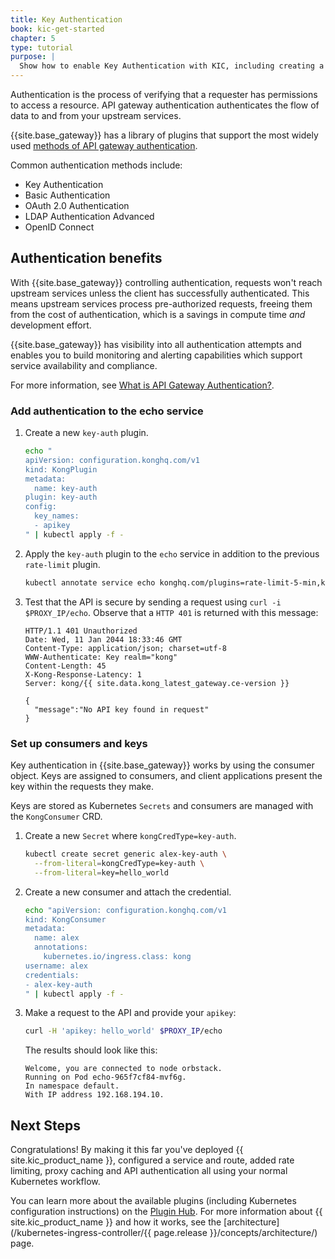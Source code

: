 ```yaml
---
title: Key Authentication
book: kic-get-started
chapter: 5
type: tutorial
purpose: |
  Show how to enable Key Authentication with KIC, including creating a consumer and a credential
---
```



Authentication is the process of verifying that a requester has permissions to access a resource. 
API gateway authentication authenticates the flow of data to and from your upstream services. 

{{site.base_gateway}} has a library of plugins that support 
the most widely used [methods of API gateway authentication](/hub/#authentication). 

Common authentication methods include:
* Key Authentication
* Basic Authentication
* OAuth 2.0 Authentication
* LDAP Authentication Advanced
* OpenID Connect

## Authentication benefits

With {{site.base_gateway}} controlling authentication, requests won't reach upstream services unless the client has successfully
authenticated. This means upstream services process pre-authorized requests, freeing them from the 
cost of authentication, which is a savings in compute time *and* development effort.

{{site.base_gateway}} has visibility into all authentication attempts and enables you to build 
monitoring and alerting capabilities which support service availability and compliance. 

For more information, see [What is API Gateway Authentication?](https://konghq.com/learning-center/api-gateway/api-gateway-authentication).

### Add authentication to the echo service

1. Create a new `key-auth` plugin.

    ```bash
    echo "
    apiVersion: configuration.konghq.com/v1
    kind: KongPlugin
    metadata:
      name: key-auth
    plugin: key-auth
    config:
      key_names:
      - apikey
    " | kubectl apply -f -
    ```

1. Apply the `key-auth` plugin to the `echo` service in addition to the previous `rate-limit` plugin.

    ```bash
    kubectl annotate service echo konghq.com/plugins=rate-limit-5-min,key-auth --overwrite
    ```

1. Test that the API is secure by sending a request using `curl -i $PROXY_IP/echo`. Observe that a `HTTP 401` is returned with this message:

    ```text
    HTTP/1.1 401 Unauthorized
    Date: Wed, 11 Jan 2044 18:33:46 GMT
    Content-Type: application/json; charset=utf-8
    WWW-Authenticate: Key realm="kong"
    Content-Length: 45
    X-Kong-Response-Latency: 1
    Server: kong/{{ site.data.kong_latest_gateway.ce-version }}

    {
      "message":"No API key found in request"
    }
    ```

### Set up consumers and keys 

Key authentication in {{site.base_gateway}} works by using the consumer object. Keys are assigned to consumers, and client applications present the key within the requests they make.

Keys are stored as Kubernetes `Secrets` and consumers are managed with the `KongConsumer` CRD.

1. Create a new `Secret` where `kongCredType=key-auth`. 

    ```bash
    kubectl create secret generic alex-key-auth \
      --from-literal=kongCredType=key-auth \
      --from-literal=key=hello_world
    ```

1. Create a new consumer and attach the credential.

    ```bash
    echo "apiVersion: configuration.konghq.com/v1
    kind: KongConsumer
    metadata:
      name: alex
      annotations:
        kubernetes.io/ingress.class: kong
    username: alex
    credentials:
    - alex-key-auth
    " | kubectl apply -f -
    ```

1. Make a request to the API and provide your `apikey`:

    ```bash
    curl -H 'apikey: hello_world' $PROXY_IP/echo
    ```

    The results should look like this:

    ```
    Welcome, you are connected to node orbstack.
    Running on Pod echo-965f7cf84-mvf6g.
    In namespace default.
    With IP address 192.168.194.10.
    ```

## Next Steps

Congratulations! By making it this far you've deployed {{ site.kic_product_name }}, configured a service and route, added rate limiting, proxy caching and API authentication all using your normal Kubernetes workflow.

You can learn more about the available plugins (including Kubernetes configuration instructions) on the [Plugin Hub](/hub/). For more information about {{ site.kic_product_name }} and how it works, see the [architecture](/kubernetes-ingress-controller/{{ page.release }}/concepts/architecture/) page.